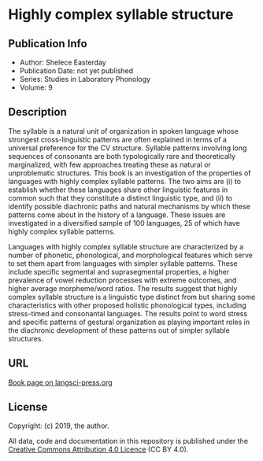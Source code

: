 # Highly complex syllable structure

## Publication Info

- Author: Shelece Easterday
- Publication Date: not yet published
- Series:  Studies in Laboratory Phonology
- Volume: 9

## Description
The syllable is a natural unit of organization in spoken language whose strongest cross-linguistic patterns are often explained in terms of a universal preference for the CV structure. Syllable patterns involving long sequences of consonants are both typologically rare and theoretically marginalized, with few approaches treating these as natural or unproblematic structures. This book is an investigation of the properties of languages with highly complex syllable patterns. The two aims are (i) to establish whether these languages share other linguistic features in common such that they constitute a distinct linguistic type, and (ii) to identify possible diachronic paths and natural mechanisms by which these patterns come about in the history of a language. These issues are investigated in a diversified sample of 100 languages, 25 of which have highly complex syllable patterns.

Languages with highly complex syllable structure are characterized by a number of phonetic, phonological, and morphological features which serve to set them apart from languages with simpler syllable patterns. These include specific segmental and suprasegmental properties, a higher prevalence of vowel reduction processes with extreme outcomes, and higher average morpheme/word ratios. The results suggest that highly complex syllable structure is a linguistic type distinct from but sharing some characteristics with other proposed holistic phonological types, including stress-timed and consonantal languages. The results point to word stress and specific patterns of gestural organization as playing important roles in the diachronic development of these patterns out of simpler syllable structures.

## URL

[Book page on langsci-press.org](http://langsci-press.org/catalog/book/249)

## License

Copyright: (c) 2019, the author.

All data, code and documentation in this repository is published under the
[Creative Commons Attribution 4.0 Licence](http://creativecommons.org/licenses/by/4.0/)
(CC BY 4.0).
